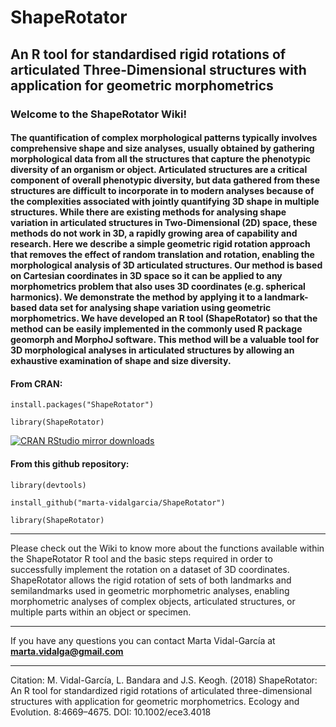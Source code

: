 # ShapeRotator 
## An R tool for standardised rigid rotations of articulated Three-Dimensional structures with application for geometric morphometrics
### Welcome to the ShapeRotator Wiki!
#### The quantification of complex morphological patterns typically involves comprehensive shape and size analyses, usually obtained by gathering morphological data from all the structures that capture the phenotypic diversity of an organism or object. Articulated structures are a critical component of overall phenotypic diversity, but data gathered from these structures are difficult to incorporate in to modern analyses because of the complexities associated with jointly quantifying 3D shape in multiple structures. While there are existing methods for analysing shape variation in articulated structures in Two-Dimensional (2D) space, these methods do not work in 3D, a rapidly growing area of capability and research. Here we describe a simple geometric rigid rotation approach that removes the effect of random translation and rotation, enabling the morphological analysis of 3D articulated structures. Our method is based on Cartesian coordinates in 3D space so it can be applied to any morphometrics problem that also uses 3D coordinates (e.g. spherical harmonics). We demonstrate the method by applying it to a landmark-based data set for analysing shape variation using geometric morphometrics. We have developed an R tool (ShapeRotator) so that the method can be easily implemented in the commonly used R package geomorph and MorphoJ software. This method will be a valuable tool for 3D morphological analyses in articulated structures by allowing an exhaustive examination of shape and size diversity.

#### From CRAN:

`install.packages("ShapeRotator")`

`library(ShapeRotator)`

[![CRAN RStudio mirror downloads](https://cranlogs.r-pkg.org/badges/grand-total/ShapeRotator?color=blue)](https://r-pkg.org/pkg/ShapeRotator)


#### From this github repository:

`library(devtools)`

`install_github("marta-vidalgarcia/ShapeRotator")`

`library(ShapeRotator)`

***



Please check out the Wiki to know more about the functions available within the ShapeRotator R tool and the basic steps required in order to successfully implement the rotation on a dataset of 3D coordinates. ShapeRotator allows the rigid rotation of sets of both landmarks and semilandmarks used in geometric morphometric analyses, enabling morphometric analyses of complex objects, articulated structures, or multiple parts within an object or specimen.



***

If you have any questions you can contact Marta Vidal-García at **marta.vidalga@gmail.com**



***

Citation:
M. Vidal-García, L. Bandara and J.S. Keogh. (2018) ShapeRotator: An R tool for standardized rigid rotations of articulated three-dimensional structures with application for geometric morphometrics. Ecology and Evolution. 8:4669–4675.
DOI: 10.1002/ece3.4018

